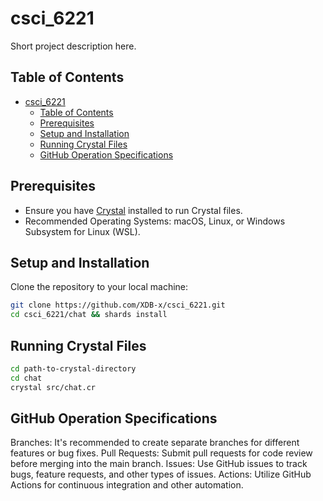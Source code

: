 # csci_6221

Short project description here.


## Table of Contents


- [csci\_6221](#csci_6221)
  - [Table of Contents](#table-of-contents)
  - [Prerequisites](#prerequisites)
  - [Setup and Installation](#setup-and-installation)
  - [Running Crystal Files](#running-crystal-files)
  - [GitHub Operation Specifications](#github-operation-specifications)

## Prerequisites

- Ensure you have [Crystal](https://crystal-lang.org/install/) installed to run Crystal files.
- Recommended Operating Systems: macOS, Linux, or Windows Subsystem for Linux (WSL).

## Setup and Installation

Clone the repository to your local machine:

```bash
git clone https://github.com/XDB-x/csci_6221.git
cd csci_6221/chat && shards install
```

## Running Crystal Files

```bash
cd path-to-crystal-directory
cd chat
crystal src/chat.cr

```

## GitHub Operation Specifications

Branches: It's recommended to create separate branches for different features or bug fixes.
Pull Requests: Submit pull requests for code review before merging into the main branch.
Issues: Use GitHub issues to track bugs, feature requests, and other types of issues.
Actions: Utilize GitHub Actions for continuous integration and other automation.
